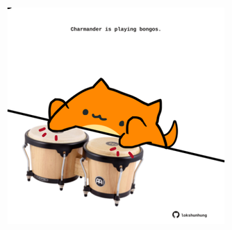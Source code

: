 <!-- built at 15/04/2022, 06:00:58 UTC -->
<p align="center">
  <img width="500" height="500" src="./ReadmeImage.svg">
</p>

